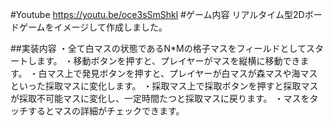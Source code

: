 #Youtube
https://youtu.be/oce3sSmShkl
#ゲーム内容
リアルタイム型2Dボードゲームをイメージして作成しました。

##実装内容
・全て白マスの状態であるN*Mの格子マスをフィールドとしてスタートします。
・移動ボタンを押すと、プレイヤーがマスを縦横に移動できます。
・白マス上で発見ボタンを押すと、プレイヤーが白マスが森マスや海マスといった採取マスに変化します。
・採取マス上で採取ボタンを押すと採取マスが採取不可能マスに変化し、一定時間たつと採取マスに戻ります。
・マスをタッチするとマスの詳細がチェックできます。
